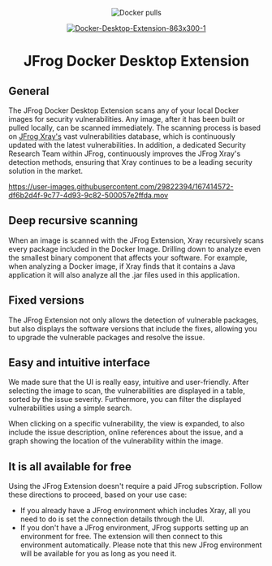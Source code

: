 <div align="center">

![Docker pulls](https://img.shields.io/docker/pulls/jfrog/jfrog-docker-desktop-extension?label=Docker%20Pulls&logo=Docker&style=for-the-badge)

[![Docker-Desktop-Extension-863x300-1](https://user-images.githubusercontent.com/29822394/167862029-11997794-9d66-4688-a5ff-698beebf50e4.png)](https://jfrog.com/blog/get-peace-of-mind-about-security-when-deploying-containers-from-docker-desktop/)

# JFrog Docker Desktop Extension

</div>

## General

The JFrog Docker Desktop Extension scans any of your local Docker images for security vulnerabilities.
Any image, after it has been built or pulled locally, can be scanned immediately.
The scanning process is based on [JFrog Xray's](https://jfrog.com/xray/) vast vulnerabilities database, which is continuously updated with the latest vulnerabilities.
In addition, a dedicated Security Research Team within JFrog, continuously improves the JFrog Xray's detection methods, ensuring that Xray continues to be a leading security solution in the market.

https://user-images.githubusercontent.com/29822394/167414572-df6b2d4f-9c77-4d93-9c82-500057e2ffda.mov

## Deep recursive scanning

When an image is scanned with the JFrog Extension, Xray recursively scans every package included in the Docker Image.
Drilling down to analyze even the smallest binary component that affects your software.
For example, when analyzing a Docker image, if Xray finds that it contains a Java application it will also analyze all the .jar files used in this application.

## Fixed versions

The JFrog Extension not only allows the detection of vulnerable packages, but also displays the software versions that include the fixes, allowing you to upgrade the vulnerable packages and resolve the issue.

## Easy and intuitive interface

We made sure that the UI is really easy, intuitive and user-friendly.
After selecting the image to scan, the vulnerabilities are displayed in a table, sorted by the issue severity.
Furthermore, you can filter the displayed vulnerabilities using a simple search.

When clicking on a specific vulnerability, the view is expanded, to also include the issue description, online references about the issue, and a graph showing the location of the vulnerability within the image.

## It is all available for free

Using the JFrog Extension doesn't require a paid JFrog subscription.
Follow these directions to proceed, based on your use case:

- If you already have a JFrog environment which includes Xray, all you need to do is set the connection details through the UI.
- If you don't have a JFrog environment, JFrog supports setting up an environment for free. The extension will then connect to this environment automatically. Please note that this new JFrog environment will be available for you as long as you need it.

##
